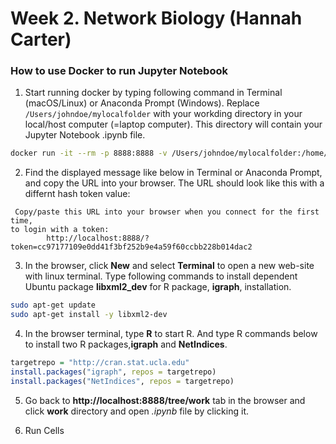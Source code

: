 # Week 2. Network Biology (Hannah Carter)

### How to use Docker to run Jupyter Notebook 

1. Start running docker by typing following command in Terminal (macOS/Linux) or Anaconda Prompt (Windows). Replace `/Users/johndoe/mylocalfolder` with your workding directory in your local/host computer (=laptop computer). This directory will contain your Jupyter Notebook .ipynb file.
```bash
docker run -it --rm -p 8888:8888 -v /Users/johndoe/mylocalfolder:/home/jovyan/work --user root -e NB_UID=1000 -e GRANT_SUDO=yes jupyter/r-notebook
```

2. Find the displayed message like below in Terminal or Anaconda Prompt, and copy the URL into your browser. The URL should look like this with a differnt hash token value:
```
 Copy/paste this URL into your browser when you connect for the first time,
to login with a token:
        http://localhost:8888/?token=cc97177109e0dd41f3bf252b9e4a59f60ccbb228b014dac2
```

3. In the browser, click **New** and select **Terminal** to open a new web-site with linux terminal.
Type following commands to install dependent Ubuntu package **libxml2_dev** for R package, **igraph**, installation.
```bash
sudo apt-get update
sudo apt-get install -y libxml2-dev
```

4. In the browser terminal, type **R** to start R. And type R commands below to install two R packages,**igraph** and **NetIndices**.
```r
targetrepo = "http://cran.stat.ucla.edu"
install.packages("igraph", repos = targetrepo)
install.packages("NetIndices", repos = targetrepo)
```

5. Go back to **http://localhost:8888/tree/work** tab in the browser and  click **work** directory and open *.ipynb* file by clicking it.

6. Run Cells